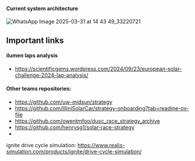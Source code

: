 #### Current system architecture
![WhatsApp Image 2025-03-31 at 14 43 49_33220721](https://github.com/user-attachments/assets/c27c2f15-8d38-4706-81c7-b5fa73ad5533)
## Important links
#### ilumen laps analysis
- https://scientificgems.wordpress.com/2024/09/23/european-solar-challenge-2024-lap-analysis/
#### Other teams repositories:
- https://github.com/uw-midsun/strategy
- https://github.com/IlliniSolarCar/strategy-onboarding?tab=readme-ov-file
- https://github.com/owentmfoo/dusc_race_strategy_archive
- https://github.com/henrysg1/solar-race-strategy
- 
ignite drive cycle simulation:
https://www.realis-simulation.com/products/ignite/drive-cycle-simulation/
